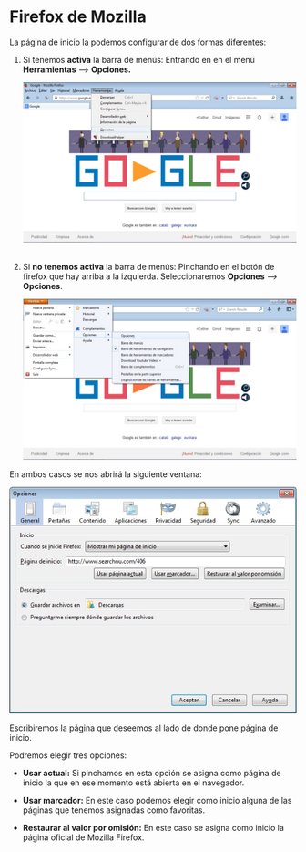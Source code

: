
# Firefox de Mozilla

La página de inicio la podemos configurar de dos formas diferentes:

1. Si tenemos **activa** la barra de menús: Entrando en en el menú **Herramientas** --&gt; **Opciones.**

	![2.17. Página de inicio. Captura de pantalla.](img/pagina_de_inicio_firefox.jpg) 

2. Si **no tenemos activa** la barra de menús: Pinchando en el botón de firefox que hay arriba a la izquierda. Seleccionaremos **Opciones** --&gt; **Opciones**.

	![2.18. Página de inicio 2. Captura de pantalla.](img/pagina_de_inicio_firefox_2.jpg)

En ambos casos se nos abrirá la siguiente ventana:

![2.19. General. Captura de pantalla.](img/opciones_general.jpg)

Escribiremos la página que deseemos al lado de donde pone página de inicio.

Podremos elegir tres opciones:

- **Usar actual:** Si pinchamos en esta opción se asigna como página de inicio la que en ese momento está abierta en el navegador.

- **Usar marcador:** En este caso podemos elegir como inicio alguna de las páginas que tenemos asignadas como favoritas.

- **Restaurar al valor por omisión:** En este caso se asigna como inicio la página oficial de Mozilla Firefox.

